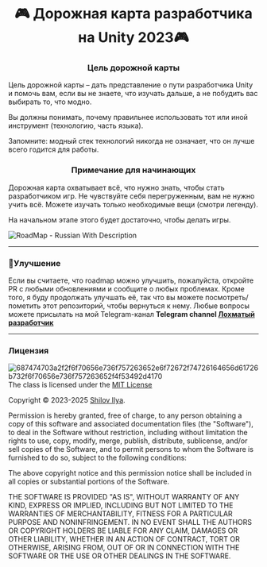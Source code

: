 <div id="header" align="center">
	<h1>🎮 Дорожная карта разработчика на Unity 2023🎮</h1>
</div
	
--- 
	
</div>
	<div>
	<h3 align="center">Цель дорожной карты</h3>

Цель дорожной карты – дать представление о пути разработчика Unity и помочь вам, если вы не знаете, что изучать дальше, а не побудить вас выбирать то, что модно.

Вы должны понимать, почему правильнее использовать тот или иной инструмент (технологию, часть языка).

Запомните: модный стек технологий никогда не означает, что он лучше всего годится для работы.
		
<h3 align="center">Примечание для начинающих</h3>
Дорожная карта охватывает всё, что нужно знать, чтобы стать разработчиком игр. Не чувствуйте себя перегруженным, вам не нужно учить всё. Можете изучать только необходимые вещи (смотри легенду). 

На начальном этапе этого будет достаточно, чтобы делать игры.
</div> 
	
![RoadMap - Russian With Description](https://github.com/Kelkhaun/Unity-Roadmap-RU-/assets/80789057/73e2f652-219a-4e98-bf97-57b07965874b)

</div>

---

### 🚦Улучшение
</div>
Если вы считаете, что roadmap можно улучшить, пожалуйста, откройте PR с любыми обновлениями и сообщите о любых проблемах. Кроме того, я буду продолжать улучшать её, так что вы можете посмотреть/пометить этот репозиторий, чтобы вернуться к нему. Любые вопросы можете присылать на мой Telegram-канал <b>Telegram channel <a href="https://t.me/+GRwMQo4dWPdmOTMy"> Лохматый разработчик</a></b>
</div> 



---

### Лицензия
</div>
<a href='https://postimages.org/' target='_blank'><img src='https://i.postimg.cc/87P1k198/687474703a2f2f6f70656e736f757263652e6f72672f74726164656d61726b732f6f70656e736f757263652f4f53492d4170.png' align="right" border='0' alt='687474703a2f2f6f70656e736f757263652e6f72672f74726164656d61726b732f6f70656e736f757263652f4f53492d4170'/></a>

The class is licensed under the <a href="https://opensource.org/license/mit/">MIT License</a>

Copyright © 2023-2025 <a href="https://github.com/Kelkhaun">Shilov Ilya</a>.

Permission is hereby granted, free of charge, to any person obtaining a copy of this software and associated documentation files (the "Software"), to deal in the Software without restriction, including without limitation the rights to use, copy, modify, merge, publish, distribute, sublicense, and/or sell copies of the Software, and to permit persons to whom the Software is furnished to do so, subject to the following conditions:

The above copyright notice and this permission notice shall be included in all copies or substantial portions of the Software.

THE SOFTWARE IS PROVIDED "AS IS", WITHOUT WARRANTY OF ANY KIND, EXPRESS OR IMPLIED, INCLUDING BUT NOT LIMITED TO THE WARRANTIES OF MERCHANTABILITY, FITNESS FOR A PARTICULAR PURPOSE AND NONINFRINGEMENT. IN NO EVENT SHALL THE AUTHORS OR COPYRIGHT HOLDERS BE LIABLE FOR ANY CLAIM, DAMAGES OR OTHER LIABILITY, WHETHER IN AN ACTION OF CONTRACT, TORT OR OTHERWISE, ARISING FROM, OUT OF OR IN CONNECTION WITH THE SOFTWARE OR THE USE OR OTHER DEALINGS IN THE SOFTWARE.
</div>
